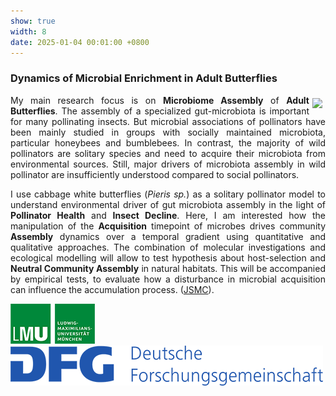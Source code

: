 ```yaml
---
show: true
width: 8
date: 2025-01-04 00:01:00 +0800
---
```


<div class="p-4" style="text-align: justify;">
    <h3>Dynamics of Microbial Enrichment in Adult Butterflies</h3>
           <img data-src="{{ 'assets/images/photos/IMG_5899m.jpg' | relative_url }}" class="lazy rounded frame-img" style="float: right; margin: 5px;"  src="{{ '/assets/images/empty_300x200.png' | relative_url }}">
              <p>
       My main research focus is on <strong>Microbiome Assembly</strong> of <strong>Adult Butterflies</strong>. The assembly of a specialized gut-microbiota is important for many pollinating insects. But microbial associations of pollinators have been mainly studied in groups with socially maintained microbiota, particular honeybees and bumblebees. In contrast, the majority of wild pollinators are solitary species and need to acquire their microbiota from environmental sources. Still, major drivers of microbiota assembly in wild pollinator are insufficiently understood compared to social pollinators.
    </p>
    <p>
I use cabbage white butterflies (<i>Pieris sp.</i>) as a solitary pollinator model to understand environmental driver of gut microbiota assembly in the light of <strong>Pollinator Health</strong> and <strong>Insect Decline</strong>. Here, I am interested how the manipulation of the <strong>Acquisition</strong> timepoint of microbes drives community <strong>Assembly</strong> dynamics over a temporal gradient using quantitative and qualitative approaches.
The combination of molecular investigations and ecological modelling will allow to test hypothesis about host-selection and <strong>Neutral Community Assembly</strong> in natural habitats. This will be accompanied by empirical tests, to evaluate how a disturbance in microbial acquisition can influence the accumulation process.
 (<a href="https://www.jsmc-phd.de/" target="_blank">JSMC</a>).
        </p>
   <img src="/assets/logo/logo64_LMU.png" alt="LMU Logo" class="img-fluid logo-img">
     <img src="/assets/logo/logo64_DFG.png" alt="DFG Logo" class="img-fluid logo-img"> 
    </div>
